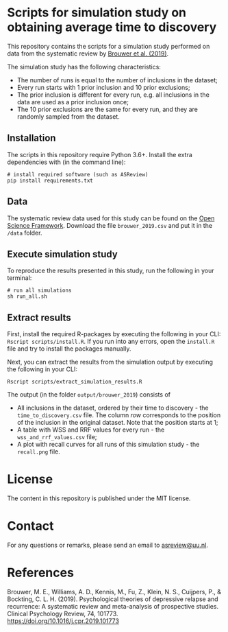 # Scripts for simulation study on obtaining average time to discovery 

This repository contains the scripts for a simulation study performed on data from the systematic review by [Brouwer et al. (2019)](https://doi.org/10.1016/j.cpr.2019.101773).

The simulation study has the following characteristics:

- The number of runs is equal to the number of inclusions in the dataset;
- Every run starts with 1 prior inclusion and 10 prior exclusions;
- The prior inclusion is different for every run, e.g. all inclusions in the data are used as a prior inclusion once;
- The 10 prior exclusions are the same for every run, and they are randomly sampled from the dataset.


## Installation

The scripts in this repository require Python 3.6+. Install the extra dependencies with (in the command line):

```
# install required software (such as ASReview)
pip install requirements.txt
```

## Data

The systematic review data used for this study can be found on the [Open
Science Framework](https://osf.io/r45yz/). Download the file
`brouwer_2019.csv` and put it in the `/data` folder.


## Execute simulation study

To reproduce the results presented in this study, run the following in your
terminal:

```
# run all simulations
sh run_all.sh
```

## Extract results 

First, install the required R-packages by executing the
following in your CLI: `Rscript scripts/install.R`.
If you run into any errors, open the `install.R` file and try to install
the packages manually.

Next, you can extract the results from the simulation output by executing the
following in your CLI:

```
Rscript scripts/extract_simulation_results.R
```

The output (in the folder `output/brouwer_2019`) consists of
- All inclusions in the dataset, ordered by their time to discovery - the `time_to_discovery.csv` file. The column *row* corresponds to the position of the inclusion in the original dataset. Note that the position starts at 1;
- A table with WSS and RRF values for every run - the `wss_and_rrf_values.csv` file;
- A plot with recall curves for all runs of this simulation study - the `recall.png` file.


# License
The content in this repository is published under the MIT license.

# Contact
For any questions or remarks, please send an email to asreview@uu.nl.

# References
Brouwer, M. E., Williams, A. D., Kennis, M., Fu, Z., Klein, N. S., Cuijpers,
P., & Bockting, C. L. H. (2019). Psychological theories of depressive relapse
and recurrence: A systematic review and meta-analysis of prospective studies.
Clinical Psychology Review, 74, 101773. https://doi.org/10.1016/j.cpr.2019.101773
